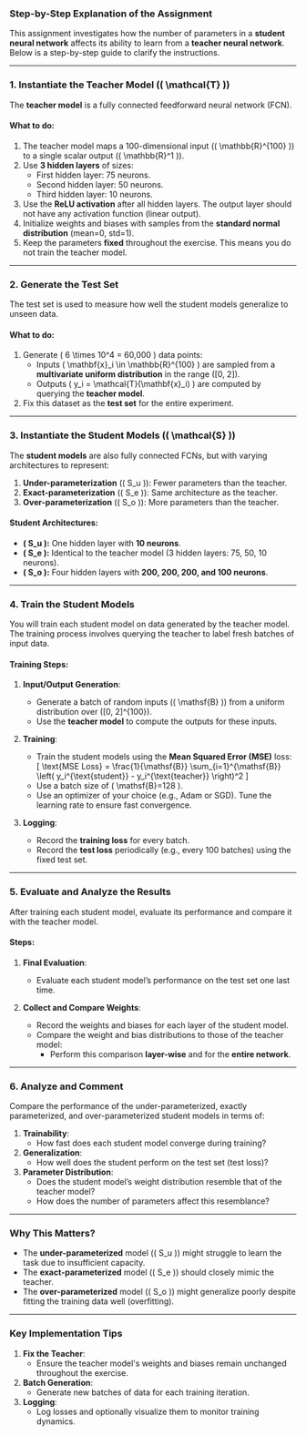 ### **Step-by-Step Explanation of the Assignment**

This assignment investigates how the number of parameters in a **student neural network** affects its ability to learn from a **teacher neural network**. Below is a step-by-step guide to clarify the instructions.

---

### **1. Instantiate the Teacher Model (\( \mathcal{T} \))**
The **teacher model** is a fully connected feedforward neural network (FCN).

#### What to do:
1. The teacher model maps a 100-dimensional input (\( \mathbb{R}^{100} \)) to a single scalar output (\( \mathbb{R}^1 \)).
2. Use **3 hidden layers** of sizes:
   - First hidden layer: 75 neurons.
   - Second hidden layer: 50 neurons.
   - Third hidden layer: 10 neurons.
3. Use the **ReLU activation** after all hidden layers. The output layer should not have any activation function (linear output).
4. Initialize weights and biases with samples from the **standard normal distribution** (mean=0, std=1).
5. Keep the parameters **fixed** throughout the exercise. This means you do not train the teacher model.

---

### **2. Generate the Test Set**
The test set is used to measure how well the student models generalize to unseen data.

#### What to do:
1. Generate \( 6 \times 10^4 = 60,000 \) data points:
   - Inputs \( \mathbf{x}_i \in \mathbb{R}^{100} \) are sampled from a **multivariate uniform distribution** in the range \([0, 2]\).
   - Outputs \( y_i = \mathcal{T}(\mathbf{x}_i) \) are computed by querying the **teacher model**.
2. Fix this dataset as the **test set** for the entire experiment.

---

### **3. Instantiate the Student Models (\( \mathcal{S} \))**
The **student models** are also fully connected FCNs, but with varying architectures to represent:
1. **Under-parameterization** (\( S_u \)): Fewer parameters than the teacher.
2. **Exact-parameterization** (\( S_e \)): Same architecture as the teacher.
3. **Over-parameterization** (\( S_o \)): More parameters than the teacher.

#### Student Architectures:
- **\( S_u \):** One hidden layer with **10 neurons**.
- **\( S_e \):** Identical to the teacher model (3 hidden layers: 75, 50, 10 neurons).
- **\( S_o \):** Four hidden layers with **200, 200, 200, and 100 neurons**.

---

### **4. Train the Student Models**
You will train each student model on data generated by the teacher model. The training process involves querying the teacher to label fresh batches of input data.

#### Training Steps:
1. **Input/Output Generation**:
   - Generate a batch of random inputs (\( \mathsf{B} \)) from a uniform distribution over \([0, 2]^{100}\).
   - Use the **teacher model** to compute the outputs for these inputs.

2. **Training**:
   - Train the student models using the **Mean Squared Error (MSE)** loss:
     \[
     \text{MSE Loss} = \frac{1}{\mathsf{B}} \sum_{i=1}^{\mathsf{B}} \left( y_i^{\text{student}} - y_i^{\text{teacher}} \right)^2
     \]
   - Use a batch size of \( \mathsf{B}=128 \).
   - Use an optimizer of your choice (e.g., Adam or SGD). Tune the learning rate to ensure fast convergence.

3. **Logging**:
   - Record the **training loss** for every batch.
   - Record the **test loss** periodically (e.g., every 100 batches) using the fixed test set.

---

### **5. Evaluate and Analyze the Results**
After training each student model, evaluate its performance and compare it with the teacher model.

#### Steps:
1. **Final Evaluation**:
   - Evaluate each student model’s performance on the test set one last time.

2. **Collect and Compare Weights**:
   - Record the weights and biases for each layer of the student model.
   - Compare the weight and bias distributions to those of the teacher model:
     - Perform this comparison **layer-wise** and for the **entire network**.

---

### **6. Analyze and Comment**
Compare the performance of the under-parameterized, exactly parameterized, and over-parameterized student models in terms of:
1. **Trainability**:
   - How fast does each student model converge during training?
2. **Generalization**:
   - How well does the student perform on the test set (test loss)?
3. **Parameter Distribution**:
   - Does the student model’s weight distribution resemble that of the teacher model?
   - How does the number of parameters affect this resemblance?

---

### **Why This Matters?**
- The **under-parameterized** model (\( S_u \)) might struggle to learn the task due to insufficient capacity.
- The **exact-parameterized** model (\( S_e \)) should closely mimic the teacher.
- The **over-parameterized** model (\( S_o \)) might generalize poorly despite fitting the training data well (overfitting).

---

### **Key Implementation Tips**
1. **Fix the Teacher**:
   - Ensure the teacher model's weights and biases remain unchanged throughout the exercise.
2. **Batch Generation**:
   - Generate new batches of data for each training iteration.
3. **Logging**:
   - Log losses and optionally visualize them to monitor training dynamics.